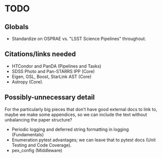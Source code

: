# TODO

## Globals

- Standardize on OSPRAE vs. "LSST Science Pipelines" throughout.

## Citations/links needed

- HTCondor and PanDA (Pipelines and Tasks)
- SDSS Photo and Pan-STARRS IPP (Core)
- Eigen, GSL, Boost, StarLink AST (Core)
- Astropy (Core).

## Possibly-unnecessary detail

For the particularly big pieces that don't have good external docs to link to, maybe we make some appendices, so we can include the text without unbalancing the paper structure?

- Periodic logging and deferred string formatting in logging (Fundamentals)
- Enumeration pytest advantages; we can leave that to pytest docs (Unit Testing and Code Coverage).
- pex_config (Middleware)
